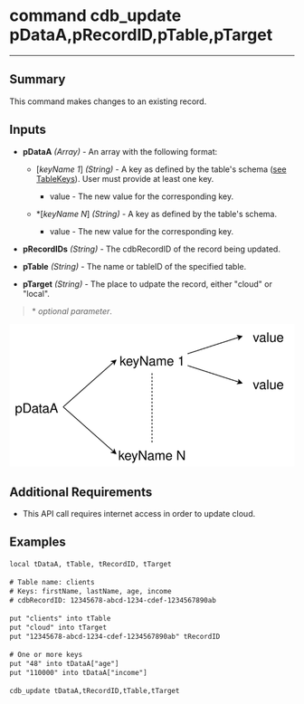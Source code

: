 # command cdb_update pDataA,pRecordID,pTable,pTarget
---
## Summary
This command makes changes to an existing record.

## Inputs
* **pDataA** *(Array)* - An array with the following format:
    * [*keyName 1*] *(String)* - A key as defined by the table's schema ([see TableKeys](./TableKeys.md)). User must provide at least one key.
		* value - The new value for the corresponding key.
    
    * \*[*keyName N*] *(String)* - A key as defined by the table's schema.
    	* value - The new value for the corresponding key.

* **pRecordIDs** *(String)* - The cdbRecordID of the record being updated.

* **pTable** *(String)* - The name or tableID of the specified table.

* **pTarget** *(String)* - The place to udpate the record, either "cloud" or "local".

> \* _optional parameter_.

![UpdateInput](images/UpdateInput.svg)

## Additional Requirements
* This API call requires internet access in order to update cloud.

## Examples
```livecodeserver
local tDataA, tTable, tRecordID, tTarget

# Table name: clients
# Keys: firstName, lastName, age, income
# cdbRecordID: 12345678-abcd-1234-cdef-1234567890ab

put "clients" into tTable
put "cloud" into tTarget 
put "12345678-abcd-1234-cdef-1234567890ab" tRecordID

# One or more keys
put "48" into tDataA["age"]
put "110000" into tDataA["income"]
     
cdb_update tDataA,tRecordID,tTable,tTarget
```